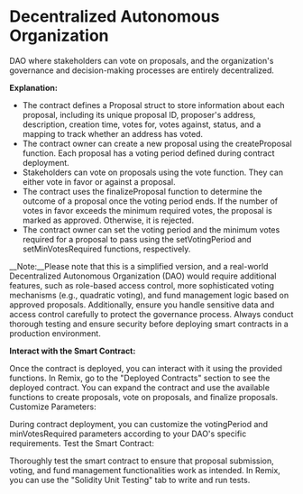 # Decentralized Autonomous Organization

DAO where stakeholders can vote on proposals, and the organization's governance and decision-making processes are entirely decentralized.

__Explanation:__

 - The contract defines a Proposal struct to store information about each proposal, including its unique proposal ID, proposer's address, description, creation time, votes for, votes against, status, and a mapping to track whether an address has voted.
 - The contract owner can create a new proposal using the createProposal function. Each proposal has a voting period defined during contract deployment.
 - Stakeholders can vote on proposals using the vote function. They can either vote in favor or against a proposal.
 - The contract uses the finalizeProposal function to determine the outcome of a proposal once the voting period ends. If the number of votes in favor exceeds the minimum required votes, the proposal is marked as approved. Otherwise, it is rejected.
 - The contract owner can set the voting period and the minimum votes required for a proposal to pass using the setVotingPeriod and setMinVotesRequired functions, respectively.

__Note:__Please note that this is a simplified version, and a real-world Decentralized Autonomous Organization (DAO) would require additional features, such as role-based access control, more sophisticated voting mechanisms (e.g., quadratic voting), and fund management logic based on approved proposals. Additionally, ensure you handle sensitive data and access control carefully to protect the governance process. Always conduct thorough testing and ensure security before deploying smart contracts in a production environment.

__Interact with the Smart Contract:__

Once the contract is deployed, you can interact with it using the provided functions. In Remix, go to the "Deployed Contracts" section to see the deployed contract. You can expand the contract and use the available functions to create proposals, vote on proposals, and finalize proposals.
Customize Parameters:

During contract deployment, you can customize the votingPeriod and minVotesRequired parameters according to your DAO's specific requirements.
Test the Smart Contract:

Thoroughly test the smart contract to ensure that proposal submission, voting, and fund management functionalities work as intended. In Remix, you can use the "Solidity Unit Testing" tab to write and run tests.
